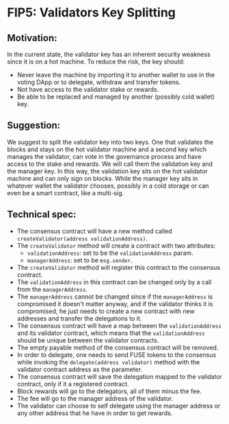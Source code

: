 # FIP5: Validators Key Splitting

## Motivation:

In the current state, the validator key has an inherent security weakness since it is on a hot machine. To reduce the risk, the key should:
* Never leave the machine by importing it to another wallet to use in the voting DApp or to delegate, withdraw and transfer tokens.
* Not have access to the validator stake or rewards.
* Be able to be replaced and managed by another (possibly cold wallet) key.

## Suggestion:

We suggest to split the validator key into two keys. One that validates the blocks and stays on the hot validator machine and a second key which manages the validator, can vote in the governance process and have access to the stake and rewards.
We will call them the validation key and the manager key.
In this way, the validation key sits on the hot validator machine and can only sign on blocks. While the manager key sits in whatever wallet the validator chooses, possibly in a cold storage or can even be a smart contract, like a multi-sig.

## Technical spec:

* The consensus contract will have a new method called `createValidator(address validationAddress)`.
* The `createValidator` method will create a contract with two attributes:
  * `validationAddress`: set to be the `validationAddress` param.
  * `managerAddress`: set to be `msg.sender`.
* The `createValidator` method will register this contract to the consensus contract.
* The `validationAddress` in this contract can be changed only by a call from the `managerAddress`.
* The `managerAddress` cannot be changed since if the `managerAddress` is compromised it doesn't matter anyway, and if the validator thinks it is compromised, he just needs to create a new contract with new addresses and transfer the delegations to it.
* The consensus contract will have a map between the `validationAddress` and its validator contract, which means that the `validationAddress` should be unique between the validator contracts.
* The empty payable method of the consensus contract will be removed.
* In order to delegate, one needs to send FUSE tokens to the consensus while invoking the `delegate(address validator)` method with the validator contract address as the parameter.
* The consensus contract will save the delegation mapped to the validator contract, only if it a registered contract.
* Block rewards will go to the delegators, all of them minus the fee.
* The fee will go to the manager address of the validator.
* The validator can choose to self delegate using the manager address or any other address that he have in order to get rewards.
